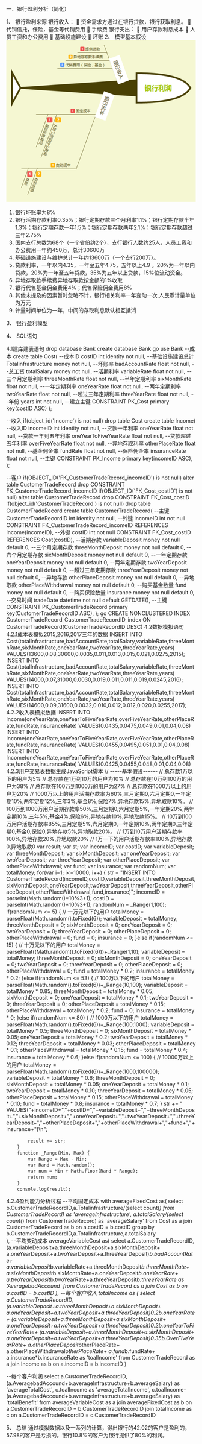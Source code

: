 一．银行盈利分析（简化）

1、	银行盈利来源
银行收入：
	资金需求方通过在银行贷款，银行获取利息。
	代销信托，保险，基金等代销费用
	手续费
银行支出：
	用户存款利息成本
	人员工资和办公费用
	基础设施建设
	坏账
2、	模型基本假设
![image](https://github.com/deng1234/Bank-profitability-analysis/blob/master/model.png)

1)	银行坏账率为8% 
2)	银行活期存款利率0.35%；银行定期存款三个月利率1.1%；银行定期存款半年1.3%；银行定期存款一年1.5%；银行定期存款两年2.1%；银行定期存款超过三年2.75% 
3)	国内支行总数为68个（一个省份约2个），支行银行人数约25人，人员工资和办公费用一年约450万，总计30600万
4)	基础设施建设与维护总计一年约13600万（一个支行200万）。
5)	贷款利率，一年以内4.35，一年至五年4.75，五年以上4.9 。20%为一年以内贷款，20%为一年至五年贷款，35%为五年以上贷款，15%位流动资金。
6)	异地存取款手续费异地存取款按金额的1%收取
7)	银行代售基金佣金费用4%；代售保险佣金费用8% 
8)	其他未提及的因素暂时忽略不计，银行相关利率一年变动一次,人民币计量单位为万元
9)	计量时间单位为一年，中间的存取利息默认相互抵消


3、	银行盈利模型


4、	SQL语句

4.1建库建表语句
drop database Bank
create database Bank
go
use Bank
--成本
create table Cost(
	--成本ID
	costID int identity not null,
	--基础设施建设总计
	Totalinfrastructure money not null,
	--坏账率
	badAccountRate float not null,
	--总工资
	totalSalary money not null,
	--活期利率
	variableRate float not null,
	--三个月定期利率
	threeMonthRate float not null,
	--半年定期利率
	sixMonthRate float not null,
	--一年定期利率
	oneYearRate float not null,
	--两年定期利率
	twoYearRate float not null,
	--超过三年定期利率
	threeYearRate float not null,
	--年份
	years int not null,
	--建立主键
	CONSTRAINT PK_Cost primary key(costID ASC)
); 

--收入
if(object_id('Income') is not null) drop table Cost
create table Income(
	--收入ID
	incomeID int identity not null,
	--贷款一年利率
	oneYearRate float not null,
	--贷款一年到五年利率
	oneYearToFiveYearRate float not null,
	--贷款超过五年利率
	overFiveYearRate float not null,
	--异地存取利率
	otherPlaceRate float not null,
	--基金佣金率
	fundRate float not null,
	--保险佣金率
	insuranceRate float not null,
	--主键
	CONSTRAINT PK_Income primary key(incomeID ASC),
);

--客户
if(OBJECT_ID('FK_CustomerTradeRecord_incomeID') is not null)
alter table CustomerTradeRecord drop CONSTRAINT FK_CustomerTradeRecord_incomeID
if(OBJECT_ID('FK_Cost_costID') is not null)
alter table CustomerTradeRecord drop CONSTRAINT FK_Cost_costID
if(object_id('CustomerTradeRecord') is not null) 
drop table CustomerTradeRecord
create table CustomerTradeRecord(
	--主键
	CustomerTradeRecordID int identity not null,
	--外键
	incomeID int not null CONSTRAINT FK_CustomerTradeRecord_incomeID REFERENCES Income(incomeID),
	--外键
	costID int not null CONSTRAINT FK_Cost_costID REFERENCES Cost(costID),
	--活期存款
	variableDeposit money not null default 0,
	--三个月定期存款
	threeMonthDeposit money not null default 0,
	--六个月定期存款
	sixMonthDeposit money not null default 0,
	--一年定期存款
	oneYearDeposit money not null default 0,
	--两年定期存款
	twoYearDeposit money not null default 0,
	--超过三年定期存款
	threeYearDeposit money not null default 0,
	--异地存款
	otherPlaceDeposit money not null default 0,
	--异地取款
	otherPlaceWithdrawal money not null default 0,
	--购买基金数量
	fund money not null default 0,
	--购买保险数量
	insurance money not null default 0,
	--交易时间
	tradeDate datetime not null default GETDATE(),
	--主键
	CONSTRAINT PK_CustomerTradeRecord primary key(CustomerTradeRecordID ASC),
);
go
CREATE NONCLUSTERED INDEX CustomerTradeRecord_CustomerTradeRecordID_index ON CustomerTradeRecord(CustomerTradeRecordID DESC)
4.2数据模拟语句
4.2.1成本表模拟2015,2016,2017三年的数据
INSERT INTO Cost(totalInfrastructure,badAccountRate,totalSalary,variableRate,threeMonthRate,sixMonthRate,oneYearRate,twoYearRate,threeYearRate,years) VALUES(13600,0.08,30600,0.0035,0.011,0.013,0.015,0.021,0.0275,2015);
INSERT INTO Cost(totalInfrastructure,badAccountRate,totalSalary,variableRate,threeMonthRate,sixMonthRate,oneYearRate,twoYearRate,threeYearRate,years) VALUES(14000,0.07,31000,0.0030,0.019,0.011,0.011,0.019,0.0245,2016);
INSERT INTO Cost(totalInfrastructure,badAccountRate,totalSalary,variableRate,threeMonthRate,sixMonthRate,oneYearRate,twoYearRate,threeYearRate,years) VALUES(14600,0.09,31600,0.0032,0.010,0.012,0.012,0.020,0.0255,2017);
4.2.2收入表模拟数据
INSERT INTO Income(oneYearRate,oneYearToFiveYearRate,overFiveYearRate,otherPlaceRate,fundRate,insuranceRate) VALUES(0.0435,0.0475,0.049,0.01,0.04,0.08)
INSERT INTO Income(oneYearRate,oneYearToFiveYearRate,overFiveYearRate,otherPlaceRate,fundRate,insuranceRate) VALUES(0.0455,0.0495,0.051,0.01,0.04,0.08)
INSERT INTO Income(oneYearRate,oneYearToFiveYearRate,overFiveYearRate,otherPlaceRate,fundRate,insuranceRate) VALUES(0.0425,0.0455,0.048,0.01,0.04,0.08)
4.2.3用户交易表数据生成JavaScript脚本
// -----基本假设------
// 总存款1万以下的用户为5%
// 总存款在1万到10万的用户为10%
// 总存款在10万到100万的用户为38%
// 总存款在100万到1000万的用户为27%
// 总存款在1000万以上的用户为20%
// 1000万以上的用户活期存款率为60%,三月定期0,六月定期0,一年定期10%,两年定期12%,三年3%,基金8%,保险7%,异地存款15%,异地取款10%。
// 100万到1000万用户活期存款率50%,三月定期0,六月定期5%,一年定期20%,两年定期10%,三年5%,基金4%,保险6%,异地存款10%,异地取款15%。
// 10万到100万用户活期存款率85%,三月定期5%,六月定期0,一年定期10%,两年定期0,三年定期0,基金0,保险0,异地存款5%,异地取款20%。
// 1万到10万用户活期存款率100%,异地存款20%,异地取款20%
// 1万一下的用户活期存款率100%,异地存款0,异地取款0
        var result;
        var st;
        var incomeID;
        var costID;
        var variableDeposit;
        var threeMonthDeposit;
        var sixMonthDeposit;
        var oneYearDeposit;
        var twoYearDeposit;
        var threeYearDeposit;
        var otherPlaceDeposit;
        var otherPlaceWithdrawal;
        var fund;
        var insurance;
        var randomNum;
        var totalMoney;
        for(var i=1; i<=10000; i++) {
            str = "INSERT INTO CustomerTradeRecord(incomeID,costID,variableDeposit,threeMonthDeposit,sixMonthDeposit,oneYearDeposit,twoYearDeposit,threeYearDeposit,otherPlaceDeposit,otherPlaceWithdrawal,fund,insurance)";
            incomeID = parseInt(Math.random()*10%3+1);
            costID = parseInt(Math.random()*10%3+1);
            randomNum = _Range(1,100);
            if(randomNum <= 5) {
                // 一万元以下的用户
                totalMoney = parseFloat(Math.random().toFixed(6));
                variableDeposit = totalMoney;
                threeMonthDeposit = 0;
                sixMonthDeposit = 0;
                oneYearDeposit = 0;
                twoYearDeposit = 0;
                threeYearDeposit = 0;
                otherPlaceDeposit = 0;
                otherPlaceWithdrawal = 0;
                fund = 0;
                insurance = 0;
            }else if(randomNum <= 15) {
                // 十万元以下的用户
                totalMoney = parseFloat((Math.random().toFixed(6)))+_Range(1,10);
                variableDeposit = totalMoney;
                threeMonthDeposit = 0;
                sixMonthDeposit = 0;
                oneYearDeposit = 0;
                twoYearDeposit = 0;
                threeYearDeposit = 0;
                otherPlaceDeposit = 0;
                otherPlaceWithdrawal = 0;
                fund = totalMoney * 0.2;
                insurance = totalMoney * 0.2;
            }else if(randomNum <= 53) {
                // 100万以下的用户
                totalMoney = parseFloat(Math.random().toFixed(6))+_Range(10,100);
                variableDeposit = totalMoney * 0.85;
                threeMonthDeposit = totalMoney * 0.05;
                sixMonthDeposit = 0;
                oneYearDeposit = totalMoney * 0.1;
                twoYearDeposit = 0;
                threeYearDeposit = 0;
                otherPlaceDeposit = totalMoney * 0.15;
                otherPlaceWithdrawal = totalMoney * 0.2;
                fund = 0;
                insurance = totalMoney * 0;
            }else if(randomNum <= 80) {
                // 1000万以下的用户
                totalMoney = parseFloat(Math.random().toFixed(6))+_Range(100,1000);
                variableDeposit = totalMoney * 0.5;
                threeMonthDeposit = 0;
                sixMonthDeposit = totalMoney * 0.05;
                oneYearDeposit = totalMoney * 0.2;
                twoYearDeposit = totalMoney * 0.12;
                threeYearDeposit = totalMoney * 0.03;
                otherPlaceDeposit = totalMoney * 0.1;
                otherPlaceWithdrawal = totalMoney * 0.15;
                fund = totalMoney * 0.4;
                insurance = totalMoney * 0.6;
            }else if(randomNum <= 100) {
                // 10000万以上的用户
                totalMoney = parseFloat(Math.random().toFixed(6))+_Range(1000,100000);
                variableDeposit = totalMoney * 0.6;
                threeMonthDeposit = 0;
                sixMonthDeposit = totalMoney * 0.05;
                oneYearDeposit = totalMoney * 0.1;
                twoYearDeposit = totalMoney * 0.10;
                threeYearDeposit = totalMoney * 0.05;
                otherPlaceDeposit = totalMoney * 0.15;
                otherPlaceWithdrawal = totalMoney * 0.10;
                fund = totalMoney * 0.8;
                insurance = totalMoney * 0.7;
            }
            str += " VALUES("+incomeID+","+costID+","+variableDeposit+","+threeMonthDeposit+","+sixMonthDeposit+","+oneYearDeposit+","+twoYearDeposit+","+threeYearDeposit+","+otherPlaceDeposit+","+otherPlaceWithdrawal+","+fund+","+insurance+")\n";

            result += str;
        }
        function _Range(Min, Max) {
            var Range = Max - Min;
            var Rand = Math.random();
            var num = Min + Math.floor(Rand * Range);
            return num;
        }
        console.log(result);
4.2.4盈利能力分析过程
--平均固定成本
with averageFixedCost as(
	select b.CustomerTradeRecordID,a.Totalinfrastructure/(select count(*) from CustomerTradeRecord) as 'averageInfrastructure',
	a.totalSalary/(select count(*) from CustomerTradeRecord) as 'averageSalary'
	from Cost as a join  CustomerTradeRecord as b on a.costID = b.costID 
	group by b.CustomerTradeRecordID,a.Totalinfrastructure,a.totalSalary	
),
--平均变动成本
averageVariableCost as(
	select a.CustomerTradeRecordID,(a.variableDeposit+a.threeMonthDeposit+a.sixMonthDeposit+
		a.oneYearDeposit+a.twoYearDeposit+a.threeYearDeposit)*b.badAccountRate+
		a.variableDeposit*b.variableRate+a.threeMonthDeposit*b.threeMonthRate+
		a.sixMonthDeposit*b.sixMonthRate+a.oneYearDeposit*b.oneYearRate+
		a.twoYearDeposit*b.twoYearRate+a.threeYearDeposit*b.threeYearRate as 'AveragebadAccound' 
		from CustomerTradeRecord as a join Cost as b on a.costID = b.costID
),
--每个客户收入
totalIncome as (
select a.CustomerTradeRecordID,(a.variableDeposit+a.threeMonthDeposit+a.sixMonthDeposit+
		a.oneYearDeposit+a.twoYearDeposit+a.threeYearDeposit)*0.2*b.oneYearRate+
		(a.variableDeposit+a.threeMonthDeposit+a.sixMonthDeposit+
		a.oneYearDeposit+a.twoYearDeposit+a.threeYearDeposit)*0.2*b.oneYearToFiveYearRate+
		(a.variableDeposit+a.threeMonthDeposit+a.sixMonthDeposit+
		a.oneYearDeposit+a.twoYearDeposit+a.threeYearDeposit)*0.35*b.OverFiveYearRate+
		a.otherPlaceDeposit*otherPlaceRate+
		a.otherPlaceWithdrawal*otherPlaceRate+
		a.fund*b.fundRate+
		a.insurance*b.insuranceRate
		 as 'toalIncome' from CustomerTradeRecord as a
		join Income as b on a.incomeID  = b.incomeID 
)

--每个客户利润
select a.CustomerTradeRecordID,(a.AveragebadAccound+b.averageInfrastructure+b.averageSalary) as 'averageTotalCost',
c.toalIncome as 'averageTotalIncome',
c.toalIncome-(a.AveragebadAccound+b.averageInfrastructure+b.averageSalary) as 'totalBenefit'
from averageVariableCost as a 
join averageFixedCost as b on a.CustomerTradeRecordID = b.CustomerTradeRecordID 
join totalIncome as c on a.CustomerTradeRecordID = c.CustomerTradeRecordID 


5、	总结
通过模拟数据以及一系列的计算，得出银行的42.02的客户是盈利的，57.98的客户是亏损的。银行10.8%的客户为银行提供了80%的利润。